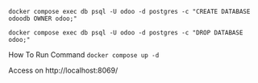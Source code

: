 ```docker compose exec db psql -U odoo -d postgres -c "CREATE DATABASE odoodb OWNER odoo;"```



```docker compose exec db psql -U odoo -d postgres -c "DROP DATABASE odoo;"```

How To Run
Command
```docker compose up -d```

Access on
http://localhost:8069/
